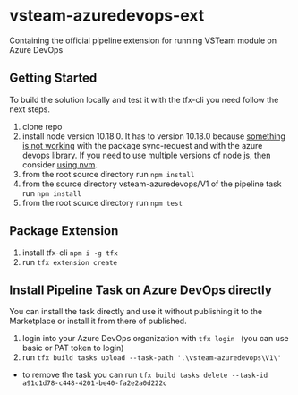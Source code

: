 # vsteam-azuredevops-ext
Containing the official pipeline extension for running VSTeam module on Azure DevOps

## Getting Started

To build the solution locally and test it with the tfx-cli you need follow the next steps.

1. clone repo
2. install node version 10.18.0. It has to version 10.18.0 because [something is not working](https://github.com/MicrosoftDocs/azure-devops-docs/issues/8411) with the package sync-request and with the azure devops library. If you need to use multiple versions of node js, then consider [using nvm](https://github.com/nvm-sh/nvm).
3. from the root source directory run `npm install`
4. from the source directory vsteam-azuredevops/V1 of the pipeline task run `npm install`
4. from the root source directory run `npm test`

## Package Extension

1. install tfx-cli `npm i -g tfx`
2. run `tfx extension create`

## Install Pipeline Task on Azure DevOps directly

You can install the task directly and use it without publishing it to the Marketplace or install it from there of published.

1. login into your Azure DevOps organization with `tfx login ` (you can use basic or PAT token to login)
2. run `tfx build tasks upload --task-path '.\vsteam-azuredevops\V1\'`

* to remove the task you can run `tfx build tasks delete --task-id a91c1d78-c448-4201-be40-fa2e2a0d222c`

